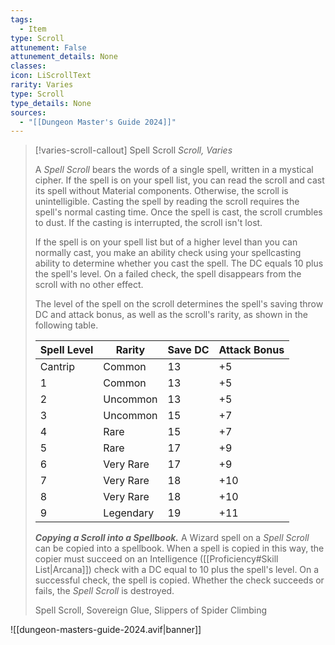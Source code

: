 ```yaml
---
tags:
  - Item
type: Scroll
attunement: False
attunement_details: None
classes:
icon: LiScrollText
rarity: Varies
type: Scroll
type_details: None
sources: 
  - "[[Dungeon Master's Guide 2024]]"
---
```

>[!varies-scroll-callout] Spell Scroll
>_Scroll, Varies_
>
>A _Spell Scroll_ bears the words of a single spell, written in a mystical cipher. If the spell is on your spell list, you can read the scroll and cast its spell without Material components. Otherwise, the scroll is unintelligible. Casting the spell by reading the scroll requires the spell's normal casting time. Once the spell is cast, the scroll crumbles to dust. If the casting is interrupted, the scroll isn't lost.
>
>If the spell is on your spell list but of a higher level than you can normally cast, you make an ability check using your spellcasting ability to determine whether you cast the spell. The DC equals 10 plus the spell's level. On a failed check, the spell disappears from the scroll with no other effect.
>
>The level of the spell on the scroll determines the spell's saving throw DC and attack bonus, as well as the scroll's rarity, as shown in the following table.
>
>|Spell Level|Rarity|Save DC|Attack Bonus|
>|---|---|---|---|
>|Cantrip|Common|13|+5|
>|1|Common|13|+5|
>|2|Uncommon|13|+5|
>|3|Uncommon|15|+7|
>|4|Rare|15|+7|
>|5|Rare|17|+9|
>|6|Very Rare|17|+9|
>|7|Very Rare|18|+10|
>|8|Very Rare|18|+10|
>|9|Legendary|19|+11|
>
>**_Copying a Scroll into a Spellbook._** A Wizard spell on a _Spell Scroll_ can be copied into a spellbook. When a spell is copied in this way, the copier must succeed on an Intelligence ([[Proficiency#Skill List\|Arcana]]) check with a DC equal to 10 plus the spell's level. On a successful check, the spell is copied. Whether the check succeeds or fails, the _Spell Scroll_ is destroyed.
>
>
>Spell Scroll, Sovereign Glue, Slippers of Spider Climbing
>


![[dungeon-masters-guide-2024.avif|banner]]
